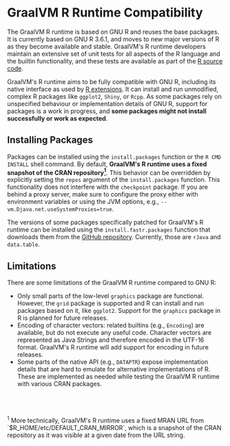 # GraalVM R Runtime Compatibility

The GraalVM R runtime is based on GNU R and reuses the base packages.
It is currently based on GNU R 3.6.1, and moves to new major versions of R as they become available and stable.
GraalVM's R runtime developers maintain an extensive set of unit tests for all aspects of the R language and the builtin functionality, and these tests are available as part of the [R source code](https://github.com/oracle/fastr).

GraalVM's R runtime aims to be fully compatible with GNU R, including its native interface as used by [R extensions](https://cran.r-project.org/doc/manuals/r-release/R-exts.html).
It can install and run unmodified, complex R packages like `ggplot2`, `Shiny`, or `Rcpp`.
As some packages rely on unspecified behaviour or implementation details of GNU R, support for packages is a work in progress, and **some packages might not install successfully or work as expected**.
## Installing Packages

Packages can be installed using the `install.packages` function or the `R CMD INSTALL` shell command.
By default, **GraalVM's R runtime uses a fixed snapshot of the CRAN repository<a href="#note-1"><sup>1</sup></a>**.
This behavior can be overridden by explicitly setting the `repos` argument of the `install.packages` function.
This functionality does not interfere with the `checkpoint` package. If you are behind a proxy server, make sure to configure the proxy either with environment variables or using the JVM options, e.g., `--vm.Djava.net.useSystemProxies=true`.

The versions of some packages specifically patched for GraalVM's R runtime can be installed using the `install.fastr.packages` function that downloads them from the [GitHub repository](https://github.com/oracle/fastr/tree/master/com.oracle.truffle.r.pkgs).
Currently, those are `rJava` and `data.table`.

## Limitations
There are some limitations of the GraalVM R runtime compared to GNU R:
   - Only small parts of the low-level `graphics` package are functional. However, the `grid` package is supported and R can install and run packages based on it, like `ggplot2`. Support for the `graphics` package in R is planned for future releases.
   - Encoding of character vectors: related builtins (e.g., `Encoding`) are available,
   but do not execute any useful code. Character vectors are represented as Java Strings and therefore encoded in the UTF-16 format. GraalVM's R runtime will add support for encoding in future releases.
   - Some parts of the native API (e.g., `DATAPTR`) expose implementation details that are hard to emulate for alternative implementations of R. These are implemented as needed while testing the GraalVM R runtime with various CRAN packages.

<br/>
<br/>
<br/>
<sup id="note-1">1</sup> More technically, GraalVM's R runtime uses a fixed MRAN URL from `$R_HOME/etc/DEFAULT_CRAN_MIRROR`, which is a snapshot of the CRAN repository as it was visible at a given date from the URL string.
